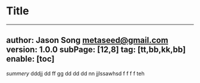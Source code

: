 # Title
---
author: Jason Song <metaseed@gmail.com>
version: 1.0.0
subPage: [12,8]
tag: [tt,bb,kk,bb]
enable: [toc]
---
*summery*
dddjj dd ff gg dd dd dd   nn   jjlssawhsd f f f f teh